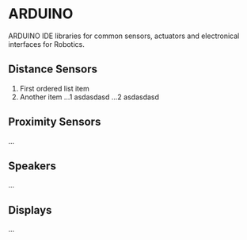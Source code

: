 # ARDUINO
ARDUINO IDE libraries for common sensors, actuators and electronical interfaces for Robotics.

## Distance Sensors
1. First ordered list item
2. Another item
...1 asdasdasd
...2 asdasdasd
## Proximity Sensors
...
## Speakers
...
## Displays
...
